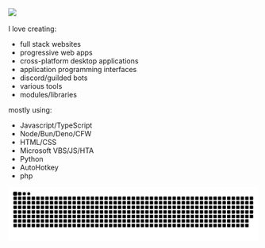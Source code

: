 

<img src="https://readme-typing-svg.demolab.com/?font=Fira+Code&pause=10000&color=00FF00&width=1024&height=1024&lines=Hi,%20I%20am%20Rednexie!;A%20developer%20and%20someone%20interested%20in%20cyber%20security.&weight=1000"/>

I love creating:

- full stack websites
- progressive web apps
- cross-platform desktop applications
- application programming interfaces
- discord/guilded bots
- various tools
- modules/libraries

mostly using:
- Javascript/TypeScript
- Node/Bun/Deno/CFW
- HTML/CSS
- Microsoft VBS/JS/HTA
- Python
- AutoHotkey
- php

<img src="https://raw.githubusercontent.com/Rednexie/Rednexie/refs/heads/main/github-user-contribution.svg">

